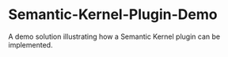 # Semantic-Kernel-Plugin-Demo
A demo solution illustrating how a Semantic Kernel plugin can be implemented.
